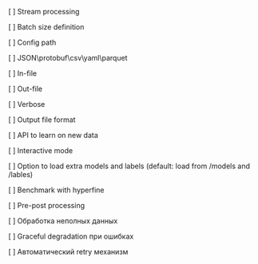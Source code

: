[ ] Stream processing

[ ] Batch size definition

[ ] Config path

[ ] JSON\protobuf\csv\yaml\parquet

[ ] In-file

[ ] Out-file

[ ] Verbose

[ ] Output file format

[ ] API to learn on new data

[ ] Interactive mode

[ ] Option to load extra models and labels (default: load from /models and /lables)

[ ] Benchmark with hyperfine

[ ] Pre-post processing

[ ] Обработка неполных данных

[ ] Graceful degradation при ошибках

[ ] Автоматический retry механизм
